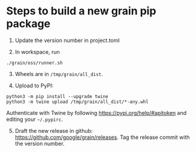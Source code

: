 # Steps to build a new grain pip package

1. Update the version number in project.toml

2. In workspace, run

```
./grain/oss/runner.sh
```

3. Wheels are in `/tmp/grain/all_dist`.

4. Upload to PyPI:

```
python3 -m pip install --upgrade twine
python3 -m twine upload /tmp/grain/all_dist/*-any.whl
```

Authenticate with Twine by following https://pypi.org/help/#apitoken and editing
your `~/.pypirc`.

5. Draft the new release in github: https://github.com/google/grain/releases. Tag the release commit with the version number.
